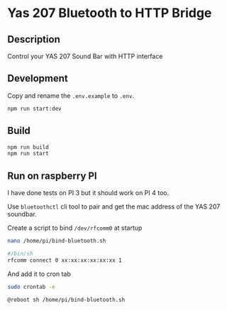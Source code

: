 # Yas 207 Bluetooth to HTTP Bridge

## Description

Control your YAS 207 Sound Bar with HTTP interface

## Development

Copy and rename the `.env.example` to `.env`.

```bash
npm run start:dev
```

## Build

```bash
npm run build
npm run start
```

## Run on raspberry PI

I have done tests on PI 3 but it should work on PI 4 too.

Use `bluetoothctl` cli tool to pair and get the mac address of the YAS 207 soundbar.

Create a script to bind `/dev/rfcomm0` at startup

```bash
nano /home/pi/bind-bluetooth.sh
```

```bash
#/bin/sh
rfcomm connect 0 xx:xx:xx:xx:xx:xx 1
```

And add it to cron tab

```bash
sudo crontab -e
```

```bash
@reboot sh /home/pi/bind-bluetooth.sh
```
